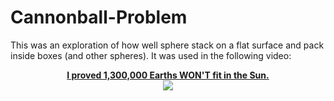 # Cannonball-Problem

This was an exploration of how well sphere stack on a flat surface and pack inside boxes (and other spheres). It was used in the following video:

<p align="center">
    <a href="https://youtu.be/Ga0TKrylnXY">
        <b>I proved 1,300,000 Earths WON'T fit in the Sun.</b></br>
        <img src="https://img.youtube.com/vi/Ga0TKrylnXY/mqdefault.jpg">
    </a>
</p>
